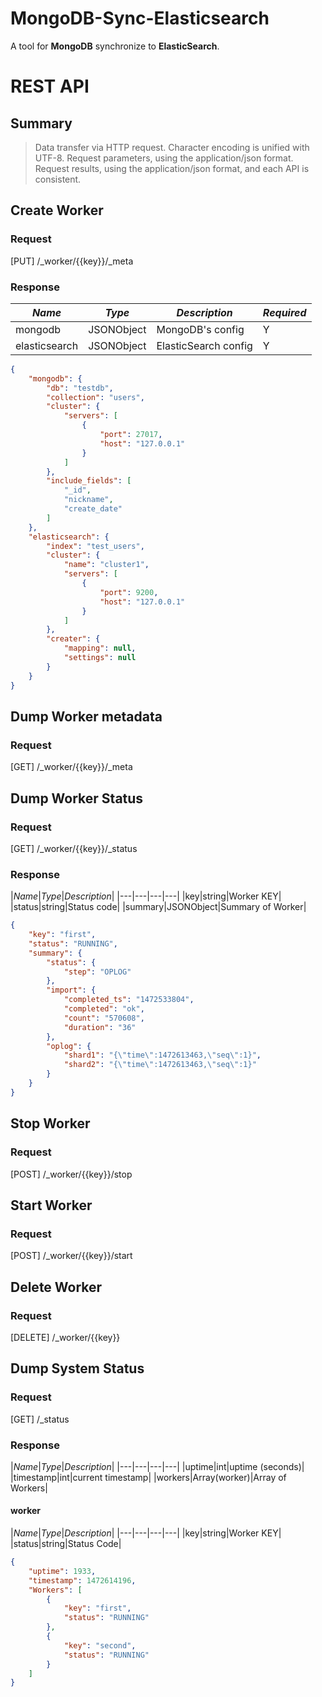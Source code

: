 MongoDB-Sync-Elasticsearch
===

A tool for **MongoDB** synchronize to **ElasticSearch**.

# REST API

## Summary

> Data transfer via HTTP request.
> Character encoding is unified with UTF-8.
> Request parameters, using the application/json format.
> Request results, using the application/json format, and each API is consistent.

## Create Worker

### Request

[PUT] /_worker/{{key}}/_meta

### Response

|*Name*|*Type*|*Description*|*Required*|
|---|---|---|---|
|mongodb|JSONObject|MongoDB's config|Y|
|elasticsearch|JSONObject|ElasticSearch config|Y|

``` json
{
    "mongodb": {
        "db": "testdb",
        "collection": "users",
        "cluster": {
            "servers": [
                {
                    "port": 27017,
                    "host": "127.0.0.1"
                }
            ]
        },
        "include_fields": [
            "_id",
            "nickname",
            "create_date"
        ]
    },
    "elasticsearch": {
        "index": "test_users",
        "cluster": {
            "name": "cluster1",
            "servers": [
                {
                    "port": 9200,
                    "host": "127.0.0.1"
                }
            ]
        },
        "creater": {
            "mapping": null,
            "settings": null
        }
    }
}
```

## Dump Worker metadata

### Request

[GET] /_worker/{{key}}/_meta

## Dump Worker Status

### Request

[GET] /_worker/{{key}}/_status

### Response

|*Name*|*Type*|*Description*|
|---|---|---|---|
|key|string|Worker KEY|
|status|string|Status code|
|summary|JSONObject|Summary of Worker|

``` json
{
    "key": "first",
    "status": "RUNNING",
    "summary": {
        "status": {
            "step": "OPLOG"
        },
        "import": {
            "completed_ts": "1472533804",
            "completed": "ok",
            "count": "570608",
            "duration": "36"
        },
        "oplog": {
            "shard1": "{\"time\":1472613463,\"seq\":1}",
            "shard2": "{\"time\":1472613463,\"seq\":1}"
        }
    }
}
```

## Stop Worker

### Request

[POST] /_worker/{{key}}/stop

## Start Worker

### Request

[POST] /_worker/{{key}}/start

## Delete Worker

### Request

[DELETE] /_worker/{{key}}

## Dump System Status

### Request

[GET] /_status

### Response

|*Name*|*Type*|*Description*|
|---|---|---|---|
|uptime|int|uptime (seconds)|
|timestamp|int|current timestamp|
|workers|Array(worker)|Array of Workers|

#### worker
|*Name*|*Type*|*Description*|
|---|---|---|---|
|key|string|Worker KEY|
|status|string|Status Code|

``` json
{
    "uptime": 1933,
    "timestamp": 1472614196,
    "Workers": [
        {
            "key": "first",
            "status": "RUNNING"
        },
        {
            "key": "second",
            "status": "RUNNING"
        }
    ]
}
```
